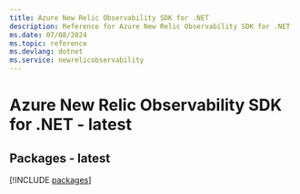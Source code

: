 ```yaml
---
title: Azure New Relic Observability SDK for .NET
description: Reference for Azure New Relic Observability SDK for .NET
ms.date: 07/08/2024
ms.topic: reference
ms.devlang: dotnet
ms.service: newrelicobservability
---
```

# Azure New Relic Observability SDK for .NET - latest
## Packages - latest
[!INCLUDE [packages](new-relic-observability-index.md)]